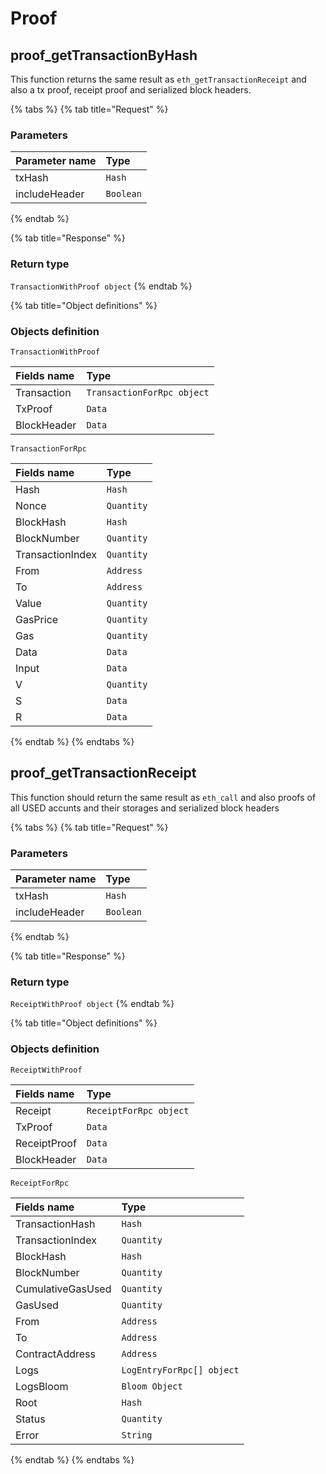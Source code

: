 # Proof

## proof_getTransactionByHash

This function returns the same result as `eth_getTransactionReceipt` and also a tx proof, receipt proof and serialized block headers. 

{% tabs %}
{% tab title="Request" %}
### **Parameters**

| Parameter name | Type |
| :--- | :--- |
| txHash | `Hash` |
| includeHeader | `Boolean` |
{% endtab %}

{% tab title="Response" %}
### Return type

`TransactionWithProof object`
{% endtab %}

{% tab title="Object definitions" %}
### Objects definition

`TransactionWithProof`

| Fields name | Type |
| :--- | :--- |
| Transaction | `TransactionForRpc object` |
| TxProof | `Data` |
| BlockHeader | `Data` |

`TransactionForRpc`

| Fields name | Type |
| :--- | :--- |
| Hash | `Hash` |
| Nonce | `Quantity` |
| BlockHash | `Hash` |
| BlockNumber | `Quantity` |
| TransactionIndex | `Quantity` |
| From | `Address` |
| To | `Address` |
| Value | `Quantity` |
| GasPrice | `Quantity` |
| Gas | `Quantity` |
| Data | `Data` |
| Input | `Data` |
| V | `Quantity` |
| S | `Data` |
| R | `Data` |
{% endtab %}
{% endtabs %}

## proof_getTransactionReceipt

This function should return the same result as `eth_call` and also proofs of all USED accunts and their storages and serialized block headers 

{% tabs %}
{% tab title="Request" %}
### **Parameters**

| Parameter name | Type |
| :--- | :--- |
| txHash | `Hash` |
| includeHeader | `Boolean` |
{% endtab %}

{% tab title="Response" %}
### Return type

`ReceiptWithProof object`
{% endtab %}

{% tab title="Object definitions" %}
### Objects definition

`ReceiptWithProof`

| Fields name | Type |
| :--- | :--- |
| Receipt | `ReceiptForRpc object` |
| TxProof | `Data` |
| ReceiptProof | `Data` |
| BlockHeader | `Data` |

`ReceiptForRpc`

| Fields name | Type |
| :--- | :--- |
| TransactionHash | `Hash` |
| TransactionIndex | `Quantity` |
| BlockHash | `Hash` |
| BlockNumber | `Quantity` |
| CumulativeGasUsed | `Quantity` |
| GasUsed | `Quantity` |
| From | `Address` |
| To | `Address` |
| ContractAddress | `Address` |
| Logs | `LogEntryForRpc[] object` |
| LogsBloom | `Bloom Object` |
| Root | `Hash` |
| Status | `Quantity` |
| Error | `String` |
{% endtab %}
{% endtabs %}

